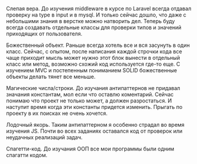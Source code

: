 Слепая вера.
До изучения middleware в курсе по Laravel всегда отдавал проверку на type в input и в mysql. 
И только сейчас дошло, что даже с небольшими знания в верстке можно натворить дел. 
Теперь буду всегда создавать отдельные классы для проверки типов и значений приходящих от пользователя.

Божественный объект.
Раньше всегда хотель все и вся засунуть в один класс. Сейчас, с опытом, после написания каждой строчки
кода все чаще приходит мысль может нужно этот блок вынести в отдельный класс или метод, возможно схожий
код используется где-то еще. С изучением MVC и постепенным пониманием SOLID божественные объекты делать
тянет все меньше.

Магические числа/строки.
До изучания антипаттернов не придавал значания константам, мол если что оставлю коментарий. 
Сейчас понимаю что проект не только может, а должен разростаться. 
И наступит время когда эти константы придется изменить. Прыгать по проекту в их поисках не очень хочется.

Лодочный якорь.
Таким антипаттерном я особенно страдал во время изучения JS. 
Почти во всех заданиях оставался код от проверок или неудачных реализаций задач.

Спагетти-код.
До изучания ООП все мои программы были одним спагатти кодом.
